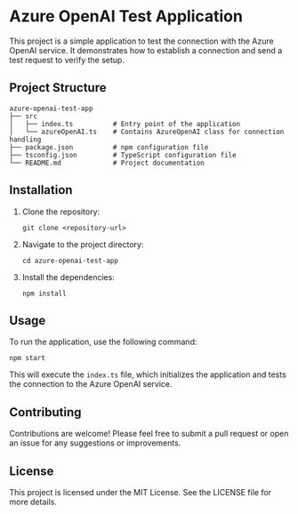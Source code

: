 # Azure OpenAI Test Application

This project is a simple application to test the connection with the Azure OpenAI service. It demonstrates how to establish a connection and send a test request to verify the setup.

## Project Structure

```
azure-openai-test-app
├── src
│   ├── index.ts          # Entry point of the application
│   └── azureOpenAI.ts    # Contains AzureOpenAI class for connection handling
├── package.json          # npm configuration file
├── tsconfig.json         # TypeScript configuration file
└── README.md             # Project documentation
```

## Installation

1. Clone the repository:
   ```
   git clone <repository-url>
   ```

2. Navigate to the project directory:
   ```
   cd azure-openai-test-app
   ```

3. Install the dependencies:
   ```
   npm install
   ```

## Usage

To run the application, use the following command:
```
npm start
```

This will execute the `index.ts` file, which initializes the application and tests the connection to the Azure OpenAI service.

## Contributing

Contributions are welcome! Please feel free to submit a pull request or open an issue for any suggestions or improvements.

## License

This project is licensed under the MIT License. See the LICENSE file for more details.